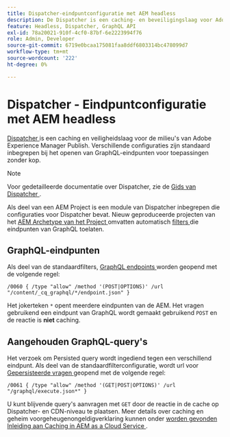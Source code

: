 ```yaml
---
title: Dispatcher-eindpuntconfiguratie met AEM headless
description: De Dispatcher is een caching- en beveiligingslaag voor Adobe Experience Manager Publish-omgevingen. Verschillende configuraties worden gebruikt om GraphQL-eindpunten te openen voor toepassingen zonder kop.
feature: Headless, Dispatcher, GraphQL API
exl-id: 78a20021-910f-4cf0-87bf-6e2223994f76
role: Admin, Developer
source-git-commit: 6719e0bcaa175081faa8ddf6803314bc478099d7
workflow-type: tm+mt
source-wordcount: '222'
ht-degree: 0%

---
```



# Dispatcher - Eindpuntconfiguratie met AEM headless

[ Dispatcher ](https://experienceleague.adobe.com/docs/experience-manager-dispatcher/using/dispatcher.html?lang=nl-NL) is een caching en veiligheidslaag voor de milieu&#39;s van Adobe Experience Manager Publish. Verschillende configuraties zijn standaard inbegrepen bij het openen van GraphQL-eindpunten voor toepassingen zonder kop.

>[!NOTE]
>
>Voor gedetailleerde documentatie over Dispatcher, zie de [ Gids van Dispatcher ](https://experienceleague.adobe.com/docs/experience-manager-dispatcher/using/dispatcher.html?lang=nl-NL).

Als deel van een AEM Project is een module van Dispatcher inbegrepen die configuraties voor Dispatcher bevat. Nieuw geproduceerde projecten van het [ AEM Archetype van het Project ](https://github.com/adobe/aem-project-archetype) omvatten automatisch [ filters ](https://experienceleague.adobe.com/docs/experience-manager-dispatcher/using/configuring/dispatcher-configuration.html?lang=nl-NL&#defining-a-filter) die eindpunten van GraphQL toelaten.

## GraphQL-eindpunten

Als deel van de standaardfilters, [ GraphQL endpoints ](/help/headless/graphql-api/graphql-endpoint.md) worden geopend met de volgende regel:

```
/0060 { /type "allow" /method '(POST|OPTIONS)' /url "/content/_cq_graphql/*/endpoint.json" }
```

Het jokerteken `*` opent meerdere eindpunten van de AEM. Het vragen gebruikend een eindpunt van GraphQL wordt gemaakt gebruikend `POST` en de reactie is **niet** caching.

## Aangehouden GraphQL-query&#39;s

Het verzoek om Persisted query wordt ingediend tegen een verschillend eindpunt. Als deel van de standaardfilterconfiguratie, wordt url voor [ Gepersisteerde vragen ](/help/headless/graphql-api/persisted-queries.md) geopend met de volgende regel:

```
/0061 { /type "allow" /method '(GET|POST|OPTIONS)' /url "/graphql/execute.json*" }
```

U kunt blijvende query&#39;s aanvragen met `GET` door de reactie in de cache op Dispatcher- en CDN-niveau te plaatsen. Meer details over caching en geheim voorgeheugenongeldigverklaring kunnen onder [ worden gevonden Inleiding aan Caching in AEM as a Cloud Service ](/help/implementing/dispatcher/caching.md).

